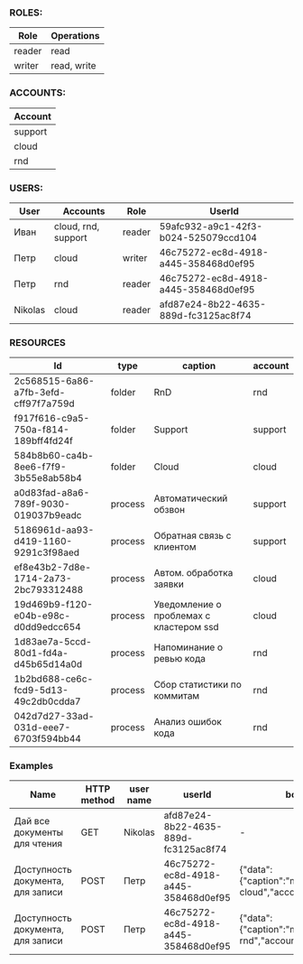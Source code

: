 ### ROLES:

| Role  | Operations |
| ------------- | ------------- |
| reader  | read  |
| writer  | read, write  |

### ACCOUNTS:

| Account  |
| ------------- |
| support  |
| cloud  |
| rnd  |


### USERS:

| User  | Accounts | Role | UserId |
| ------------- | ------------- | ------------- | ------------- |
| Иван | cloud, rnd, support | reader | 59afc932-a9c1-42f3-b024-525079ccd104 |
| Петр | cloud | writer | 46c75272-ec8d-4918-a445-358468d0ef95 |
| Петр | rnd | reader | 46c75272-ec8d-4918-a445-358468d0ef95 |
| Nikolas | cloud | reader | afd87e24-8b22-4635-889d-fc3125ac8f74 |

### RESOURCES

| Id  | type | caption | account |
| ------------- | ------------- | ------------- | ------------- |
| 2c568515-6a86-a7fb-3efd-cff97f7a759d | folder | RnD | rnd |
| f917f616-c9a5-750a-f814-189bff4fd24f | folder | Support | support |
| 584b8b60-ca4b-8ee6-f7f9-3b55e8ab58b4 | folder | Cloud | cloud |
| a0d83fad-a8a6-789f-9030-019037b9eadc | process | Автоматический обзвон | support |
| 5186961d-aa93-d419-1160-9291c3f98aed | process | Обратная связь с клиентом | support |
| ef8e43b2-7d8e-1714-2a73-2bc793312488 | process | Автом. обработка заявки | cloud |
| 19d469b9-f120-e04b-e98c-d0dd9edcc654 | process | Уведомление о проблемах с кластером ssd | cloud |
| 1d83ae7a-5ccd-80d1-fd4a-d45b65d14a0d | process | Напоминание о ревью кода | rnd |
| 1b2bd688-ce6c-fcd9-5d13-49c2db0cdda7 | process | Сбор статистики по коммитам | rnd |
| 042d7d27-33ad-031d-eee7-6703f594bb44 | process | Анализ ошибок кода | rnd |

### Examples

| Name  | HTTP method | user name | userId | body | account? | url |
| ------------- | ------------- | ------------- | ------------- | ------------- | ------------- | ------------- |
| Дай все документы для чтения | GET | Nikolas | afd87e24-8b22-4635-889d-fc3125ac8f74 | - | - | http://46.101.67.95/all?userId=afd87e24-8b22-4635-889d-fc3125ac8f74 |
| Доступность документа, для записи | POST | Петр | 46c75272-ec8d-4918-a445-358468d0ef95 | {"data":{"caption":"my_process in cloud","account":"cloud"}} | cloud | http://46.101.67.95?userId=46c75272-ec8d-4918-a445-358468d0ef95&account=cloud |
| Доступность документа, для записи | POST | Петр | 46c75272-ec8d-4918-a445-358468d0ef95 | {"data":{"caption":"my_process in rnd","account":"rnd"}} | rnd | http://46.101.67.95?userId=46c75272-ec8d-4918-a445-358468d0ef95&account=rnd |
